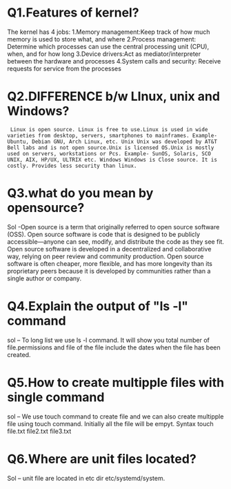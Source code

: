 
# Q1.Features of kernel?
  
The kernel has 4 jobs:
       1.Memory management:Keep track of how much memory is used to store what, and where
             2.Process management: Determine which processes can use the central     	processing unit (CPU), when, and for how long
3.Device drivers:Act as mediator/interpreter between the hardware and processes
       4.System calls and security: Receive requests for service from the processes

# Q2.DIFFERENCE b/w LInux, unix and Windows?
     Linux is open source. Linux is free to use.Linux is used in wide varieties from desktop, servers, smartphones to mainframes. Example- Ubuntu, Debian GNU, Arch Linux, etc. Unix Unix was developed by AT&T Bell labs and is not open source.Unix is licensed OS.Unix is mostly used on servers, workstations or Pcs. Example- SunOS, Solaris, SCO UNIX, AIX, HP/UX, ULTRIX etc. Windows Windows is Close source. It is costly. Provides less security than linux.

# Q3.what do you mean by opensource?
Sol -Open source is a term that originally referred to open source software (OSS). Open       	source software is code that is designed to be publicly accessible—anyone can see, 	modify, and distribute the code as they see fit.
     Open source software is developed in a decentralized and collaborative              way, relying on peer review and community production. Open source software is often cheaper, more flexible, and has more longevity than its proprietary peers because it is developed by communities rather than a single author or company.

# Q4.Explain the output of "ls -l" command
sol – To long list we use ls -l command. It will show you total number of file.permissions and file of the file include the dates when the file has been created.

# Q5.How to create multipple files with single command
sol – We use touch command to create file and we can also create multipple file using touch command. Initially all the file will be empyt. Syntax  touch file.txt file2.txt file3.txt

# Q6.Where are unit files located?
Sol – unit file are located in etc dir etc/systemd/system.





